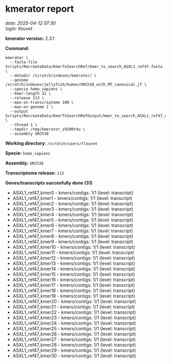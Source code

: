 # kmerator report
*date: 2025-04-12 07:30*  
*login: tlouvet*

**kmerator version:** 2.3.1

**Command:**

```
kmerator \
  --fasta-file Scripts/RecreateData/KmerToSearchRef/kmer_to_search_ASXL1_ref47.fasta \
  --datadir /scratch/indexes/kmerator/ \
  --genome /scratch/indexes/jellyfish/human/GRCh38_with_MT_canonical.jf \
  --specie homo_sapiens \
  --kmer-length 31 \
  --release 113 \
  --max-on-transcriptome 100 \
  --max-on-genome 1 \
  --output Scripts/RecreateData/KmerToSearchRefOutput/kmer_to_search_ASXL1_ref47_output \
  --thread 1 \
  --tmpdir /tmp/kmerator_z9390t4u \
  --assembly GRCh38
```

**Working directory:** `/scratch/users/tlouvet`

**Specie:** `homo_sapiens`

**Assembly:** `GRCh38`

**Transcriptome release:** `113`

**Genes/transcripts succesfully done (31)**

- ASXL1_ref47_kmer0 - kmers/contigs: 1/1 (level: transcript)
- ASXL1_ref47_kmer1 - kmers/contigs: 1/1 (level: transcript)
- ASXL1_ref47_kmer2 - kmers/contigs: 1/1 (level: transcript)
- ASXL1_ref47_kmer3 - kmers/contigs: 1/1 (level: transcript)
- ASXL1_ref47_kmer4 - kmers/contigs: 1/1 (level: transcript)
- ASXL1_ref47_kmer5 - kmers/contigs: 1/1 (level: transcript)
- ASXL1_ref47_kmer6 - kmers/contigs: 1/1 (level: transcript)
- ASXL1_ref47_kmer7 - kmers/contigs: 1/1 (level: transcript)
- ASXL1_ref47_kmer8 - kmers/contigs: 1/1 (level: transcript)
- ASXL1_ref47_kmer9 - kmers/contigs: 1/1 (level: transcript)
- ASXL1_ref47_kmer10 - kmers/contigs: 1/1 (level: transcript)
- ASXL1_ref47_kmer11 - kmers/contigs: 1/1 (level: transcript)
- ASXL1_ref47_kmer12 - kmers/contigs: 1/1 (level: transcript)
- ASXL1_ref47_kmer13 - kmers/contigs: 1/1 (level: transcript)
- ASXL1_ref47_kmer14 - kmers/contigs: 1/1 (level: transcript)
- ASXL1_ref47_kmer15 - kmers/contigs: 1/1 (level: transcript)
- ASXL1_ref47_kmer16 - kmers/contigs: 1/1 (level: transcript)
- ASXL1_ref47_kmer17 - kmers/contigs: 1/1 (level: transcript)
- ASXL1_ref47_kmer18 - kmers/contigs: 1/1 (level: transcript)
- ASXL1_ref47_kmer19 - kmers/contigs: 1/1 (level: transcript)
- ASXL1_ref47_kmer20 - kmers/contigs: 1/1 (level: transcript)
- ASXL1_ref47_kmer21 - kmers/contigs: 1/1 (level: transcript)
- ASXL1_ref47_kmer22 - kmers/contigs: 1/1 (level: transcript)
- ASXL1_ref47_kmer23 - kmers/contigs: 1/1 (level: transcript)
- ASXL1_ref47_kmer24 - kmers/contigs: 1/1 (level: transcript)
- ASXL1_ref47_kmer25 - kmers/contigs: 1/1 (level: transcript)
- ASXL1_ref47_kmer26 - kmers/contigs: 1/1 (level: transcript)
- ASXL1_ref47_kmer27 - kmers/contigs: 1/1 (level: transcript)
- ASXL1_ref47_kmer28 - kmers/contigs: 1/1 (level: transcript)
- ASXL1_ref47_kmer29 - kmers/contigs: 1/1 (level: transcript)
- ASXL1_ref47_kmer30 - kmers/contigs: 1/1 (level: transcript)

